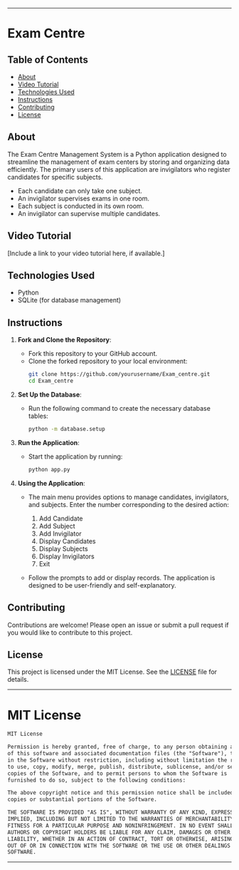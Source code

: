 
---

# Exam Centre

## Table of Contents

- [About](#about)
- [Video Tutorial](#video-tutorial)
- [Technologies Used](#technologies-used)
- [Instructions](#instructions)
- [Contributing](#contributing)
- [License](#license)

## About

The Exam Centre Management System is a Python application designed to streamline the management of exam centers by storing and organizing data efficiently. The primary users of this application are invigilators who register candidates for specific subjects.

- Each candidate can only take one subject.
- An invigilator supervises exams in one room.
- Each subject is conducted in its own room.
- An invigilator can supervise multiple candidates.

## Video Tutorial

[Include a link to your video tutorial here, if available.]

## Technologies Used

- Python
- SQLite (for database management)

## Instructions

1. **Fork and Clone the Repository**:
    - Fork this repository to your GitHub account.
    - Clone the forked repository to your local environment:
      ```bash
      git clone https://github.com/yourusername/Exam_centre.git
      cd Exam_centre
      ```

2. **Set Up the Database**:
    - Run the following command to create the necessary database tables:
      ```bash
      python -m database.setup
      ```

3. **Run the Application**:
    - Start the application by running:
      ```bash
      python app.py
      ```

4. **Using the Application**:
    - The main menu provides options to manage candidates, invigilators, and subjects. Enter the number corresponding to the desired action:
      1. Add Candidate
      2. Add Subject
      3. Add Invigilator
      4. Display Candidates
      5. Display Subjects
      6. Display Invigilators
      7. Exit

    - Follow the prompts to add or display records. The application is designed to be user-friendly and self-explanatory.

## Contributing

Contributions are welcome! Please open an issue or submit a pull request if you would like to contribute to this project.

## License

This project is licensed under the MIT License. See the [LICENSE](#license) file for details.

---

# MIT License

```markdown
MIT License

Permission is hereby granted, free of charge, to any person obtaining a copy
of this software and associated documentation files (the "Software"), to deal
in the Software without restriction, including without limitation the rights
to use, copy, modify, merge, publish, distribute, sublicense, and/or sell
copies of the Software, and to permit persons to whom the Software is
furnished to do so, subject to the following conditions:

The above copyright notice and this permission notice shall be included in all
copies or substantial portions of the Software.

THE SOFTWARE IS PROVIDED "AS IS", WITHOUT WARRANTY OF ANY KIND, EXPRESS OR
IMPLIED, INCLUDING BUT NOT LIMITED TO THE WARRANTIES OF MERCHANTABILITY,
FITNESS FOR A PARTICULAR PURPOSE AND NONINFRINGEMENT. IN NO EVENT SHALL THE
AUTHORS OR COPYRIGHT HOLDERS BE LIABLE FOR ANY CLAIM, DAMAGES OR OTHER
LIABILITY, WHETHER IN AN ACTION OF CONTRACT, TORT OR OTHERWISE, ARISING FROM,
OUT OF OR IN CONNECTION WITH THE SOFTWARE OR THE USE OR OTHER DEALINGS IN THE
SOFTWARE.
```

---